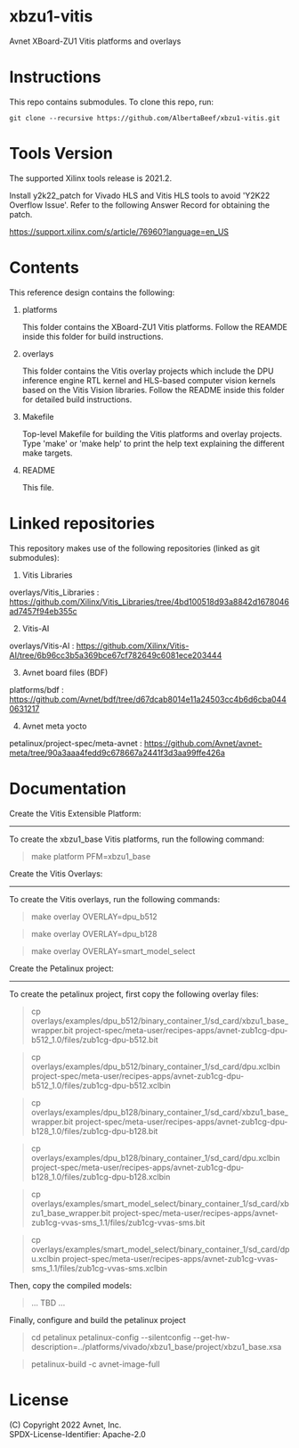 # xbzu1-vitis
Avnet XBoard-ZU1 Vitis platforms and overlays 

# Instructions

This repo contains submodules. To clone this repo, run:
```
git clone --recursive https://github.com/AlbertaBeef/xbzu1-vitis.git
```

# Tools Version

The supported Xilinx tools release is 2021.2.

Install y2k22_patch for Vivado HLS and Vitis HLS tools to avoid 'Y2K22 Overflow Issue'.
Refer to the following Answer Record for obtaining the patch.

https://support.xilinx.com/s/article/76960?language=en_US

# Contents

This reference design contains the following:

1. platforms

   This folder contains the XBoard-ZU1 Vitis platforms. Follow the REAMDE inside this
   folder for build instructions.

2. overlays

   This folder contains the Vitis overlay projects which include the DPU
   inference engine RTL kernel and HLS-based computer vision kernels based on
   the Vitis Vision libraries. Follow the README inside this folder for detailed
   build instructions.

3. Makefile

   Top-level Makefile for building the Vitis platforms and overlay projects.
   Type 'make' or 'make help' to print the help text explaining the different
   make targets.

4. README

   This file.


# Linked repositories

This repository makes use of the following repositories (linked as git submodules):

1. Vitis Libraries

overlays/Vitis_Libraries : https://github.com/Xilinx/Vitis_Libraries/tree/4bd100518d93a8842d1678046ad7457f94eb355c

2. Vitis-AI

overlays/Vitis-AI : https://github.com/Xilinx/Vitis-AI/tree/6b96cc3b5a369bce67cf782649c6081ece203444

3. Avnet board files (BDF)

platforms/bdf : https://github.com/Avnet/bdf/tree/d67dcab8014e11a24503cc4b6d6cba0440631217

4. Avnet meta yocto

petalinux/project-spec/meta-avnet : https://github.com/Avnet/avnet-meta/tree/90a3aaa4fedd9c678667a2441f3d3aa99ffe426a


# Documentation


Create the Vitis Extensible Platform:
*************************************
To create the xbzu1_base Vitis platforms, run the following command:

> make platform PFM=xbzu1_base


Create the Vitis Overlays:
**************************
To create the Vitis overlays, run the following commands:

> make overlay OVERLAY=dpu_b512

> make overlay OVERLAY=dpu_b128

> make overlay OVERLAY=smart_model_select


Create the Petalinux project:
*****************************
To create the petalinux project, first copy the following overlay files:

> cp overlays/examples/dpu_b512/binary_container_1/sd_card/xbzu1_base_wrapper.bit project-spec/meta-user/recipes-apps/avnet-zub1cg-dpu-b512_1.0/files/zub1cg-dpu-b512.bit

> cp overlays/examples/dpu_b512/binary_container_1/sd_card/dpu.xclbin project-spec/meta-user/recipes-apps/avnet-zub1cg-dpu-b512_1.0/files/zub1cg-dpu-b512.xclbin

> cp overlays/examples/dpu_b128/binary_container_1/sd_card/xbzu1_base_wrapper.bit project-spec/meta-user/recipes-apps/avnet-zub1cg-dpu-b128_1.0/files/zub1cg-dpu-b128.bit

> cp overlays/examples/dpu_b128/binary_container_1/sd_card/dpu.xclbin project-spec/meta-user/recipes-apps/avnet-zub1cg-dpu-b128_1.0/files/zub1cg-dpu-b128.xclbin

> cp overlays/examples/smart_model_select/binary_container_1/sd_card/xbzu1_base_wrapper.bit project-spec/meta-user/recipes-apps/avnet-zub1cg-vvas-sms_1.1/files/zub1cg-vvas-sms.bit

> cp overlays/examples/smart_model_select/binary_container_1/sd_card/dpu.xclbin project-spec/meta-user/recipes-apps/avnet-zub1cg-vvas-sms_1.1/files/zub1cg-vvas-sms.xclbin


Then, copy the compiled models:

> ... TBD ...


Finally, configure and build the petalinux project

> cd petalinux
> petalinux-config --silentconfig --get-hw-description=../platforms/vivado/xbzu1_base/project/xbzu1_base.xsa

> petalinux-build -c avnet-image-full



# License

(C) Copyright 2022 Avnet, Inc.\
SPDX-License-Identifier: Apache-2.0

